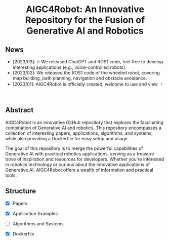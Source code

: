<div align="center">   
  
# AIGC4Robot: An Innovative Repository for the Fusion of Generative AI and Robotics
</div>


## News

- [2023/03]: 🔥 We released ChatGPT and ROS1 code, feel free to develop interesting applications (e.g., voice-controlled robots).
- [2023/02]: We released the ROS1 code of the wheeled robot, covering map building, path planning, navigation and obstacle avoidance.
- [2023/01]: AIGC4Robot is officially created, welcome to use and view ！
</br>


## Abstract
AIGC4Robot is an innovative GitHub repository that explores the fascinating combination of Generative AI and robotics. This repository encompasses a collection of interesting papers, applications, algorithms, and systems, while also providing a Dockerfile for easy setup and usage.

The goal of this repository is to merge the powerful capabilities of Generative AI with practical robotics applications, serving as a treasure trove of inspiration and resources for developers. Whether you're interested in robotics technology or curious about the innovative applications of Generative AI, AIGC4Robot offers a wealth of information and practical tools.


 
## Structure

- [x] Papers
- [x] Application Examples
- [ ] Algorithms and Systems
- [x] Dockerfile




